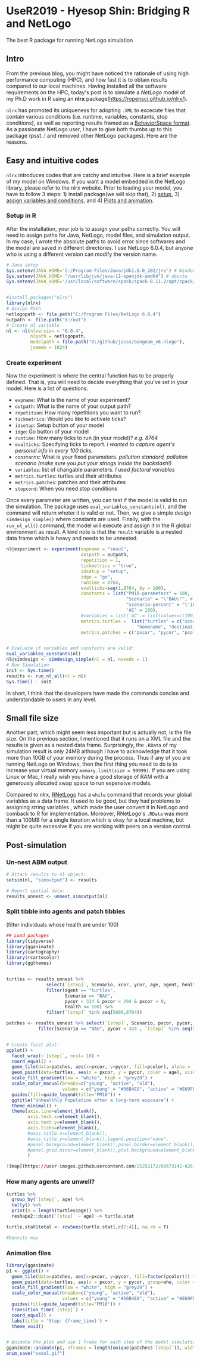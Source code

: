 # UseR2019 - Hyesop Shin: Bridging R and NetLogo
The best R package for running NetLogo simulation

## Intro
From the previous blog, you might have noticed the rationale of using high performance computing (HPC), and how fast it is to obtain results compared to our local machines. Having installed all the software requirements on the HPC, today's post is to simulate a *NetLogo* model of my Ph.D work in R using an **nlrx** package(https://ropensci.github.io/nlrx/).

`nlrx` has promoted its uniqueness for adopting `.XML` to excecute files that contain various conditions (i.e. runtime, variables, constants, stop conditions), as well as reporting results framed as a [BehaviorSpace format](https://ccl.northwestern.edu/netlogo/docs/behaviorspace.html). As a passionate NetLogo user, I have to give both thumbs up to this package (psst..! and removed other NetLogo packages). Here are the reasons.



## Easy and intuitive codes
`nlrx` introduces codes that are catchy and intuitive. Here is a brief example of my model on Windows. If you want a model embedded in the NetLogo library, please refer to the nlrx website.
Prior to loading your model, you have to follow 3 steps: 1) install package(we will skip that), 2) [setup](https://github.com/mrsensible/UseR2019/tree/master#setup-in-r), 3) [assign variables and conditions](https://github.com/mrsensible/UseR2019/tree/master#create-experiment), and 4) [Plots and animation](https://github.com/mrsensible/UseR2019/tree/master#plots-and-animation). 


### Setup in R

After the installation, your job is to assign your paths correctly. You will need to assign paths for Java, NetLogo, model files, and simulation output. In my case, I wrote the absolute paths to avoid error since softwares and the model are saved in different directories. I use NetLogo 6.0.4, but anyone who is using a different version can modify the version name.

```r
# Java setup
Sys.setenv(JAVA_HOME='C:/Program Files/Java/jdk1.8.0_202/jre') # Windows
Sys.setenv(JAVA_HOME= "/usr/lib/jvm/java-11-openjdk-amd64") # ubuntu
Sys.setenv(JAVA_HOME='/usr/local/software/spack/spack-0.11.2/opt/spack/linux-rhel7-x86_64/gcc-5.4.0/jdk-8u141-b15-p4aaoptkqukgdix6dh5ey236kllhluvr/jre') #Ubuntu cluster


#install.packages("nlrx")
library(nlrx)
# Assign Path
netlogopath <- file.path("C:/Program Files/NetLogo 6.0.4")
outpath <- file.path("d:/out")
# Create nl variable
nl <- nl(nlversion = "6.0.4",
         nlpath = netlogopath,
         modelpath = file.path("D:/github/jasss/Gangnam_v6.nlogo"),
         jvmmem = 1024)
```

### Create experiment

Now the experiment is where the central function has to be properly defined. That is, you will need to decide everything that you've set in your model. Here is a list of questions:

* `expname`: What is the name of your experiment?
* `outpath`: What is the name of your output path?
* `repetition`: How many repetitions you want to run?
* `tickmetrics`: Would you like to activate ticks?
* `idsetup`: Setup button of your model
* `idgo`: Go button of your model
* `runtime`: How many ticks to run (in your model)? *e.g. 8764*
* `evalticks`: Specifying ticks to report. *I wanted to capture agent's personal info in every 100 ticks.*
* `constants`: What is your fixed parameters. *pollution standard, pollution scenario (make sure you put your strings inside the backslash!)*
* `variables`: list of changable parameters. *I used factoral variables*
* `metrics.turtles`: turtles and their attributes
* `metrics.patches`: patches and their attributes
* `stopcond`: When you need stop conditions

Once every parameter are written, you can test if the model is valid to run the simulation. The package uses `eval_variables_constants(nl)`, and the command will return wheter it is valid or not. Then, we give a simple design `simdesign_simple()` where constants are used. Finally, with the `run_nl_all()` command, the model will execute and assign it in the R global environment as result. A kind note is that the `result` variable is a nested data frame which is heavy and needs to be unnested.

```r
nl@experiment <- experiment(expname = "seoul",
                            outpath = outpath,
                            repetition = 1,   
                            tickmetrics = "true",
                            idsetup = "setup",  
                            idgo = "go",        
                            runtime = 8764,
                            evalticks=seq(1,8764, by = 100),
                            constants = list("PM10-parameters" = 100,
                                             "Scenario" = "\"BAU\"", # Business-as-usual Pollution scenario that repeats the oscilation of existing data
                                             "scenario-percent" = "\"inc-sce\"",
                                             'AC' = 100),
                            #variables = list('AC' = list(values=c(100,150,200))),
                            metrics.turtles =  list("turtles" = c("xcor", "ycor", "color", "heading", "who", 
                                                 "homename", "destinationName", "age", "health")),
                            metrics.patches = c("pxcor", "pycor", "pcolor"))


# Evaluate if variables and constants are valid:
eval_variables_constants(nl)
nl@simdesign <- simdesign_simple(nl = nl, nseeds = 1)
# Run Simulation
init <- Sys.time()
results <- run_nl_all(nl = nl)
Sys.time() - init
```
In short, I think that the developers have made the commands concise and understandable to users in any level.


## Small file size
Another part, which might seem less important but is actually not, is the file size. On the previous section, I mentioned that it runs on a XML file and the results is given as a nested data frame. Surprisingly, the `.RData` of my simulation result is only 24MB although I have to acknowledge that it took more than 10GB of your memory during the process. Thus if any of you are running NetLogo on Windows, then the first thing you need to do is to increase your virtual memory `memory.limit(size = 99999)`. If you are using Linux or Mac, I really wish you have a good storage of RAM with a generously allocated swap space to run expensive models.

Compared to nlrx, [RNetLogo](http://rnetlogo.r-forge.r-project.org/) has a `while` command that records your global variables as a data frame. It used to be good, but they had problems to assigning *string* variables , which made the user convert it in NetLogo and comback to R for implementation. Moreover, RNetLogo's `.RData` was more than a 100MB for a single iteration which is okay for a local machine, but might be quite excessive if you are working with peers on a version control.


## Post-simulation
### Un-nest ABM output

```r
# Attach results to nl object:
setsim(nl, "simoutput") <- results

# Report spatial data:
results_unnest <- unnest_simoutput(nl)
```

### Split tibble into agents and patch tibbles 

(filter individuals whose health are under 100)

```r
## Load packages
library(tidyverse)
library(gganimate)
library(cartography) 
library(rcartocolor)
library(ggthemes) 


turtles <- results_unnest %>%
               select(`[step]`, Scenario, xcor, ycor, age, agent, health) %>% 
               filter(agent == "turtles", 
                      Scenario == "BAU", 
                      pycor < 324 & pxcor < 294 & pxcor > 0,
                      health <= 100) %>% 
               filter(`[step]` %in% seq(5000,8764))

patches <- results_unnest %>% select(`[step]`, Scenario, pxcor, pycor, pcolor) %>% 
            filter(Scenario == "BAU", pycor < 324 , `[step]` %in% seq(5181,8701,10))


# Create facet plot:
ggplot() +
  facet_wrap(~`[step]`, ncol= 10) +
  coord_equal() +
  geom_tile(data=patches, aes(x=pxcor, y=pycor, fill=pcolor), alpha = .2) +
  geom_point(data=turtles, aes(x = pxcor, y = pycor, color = age), size=1, show.legend = FALSE) +
  scale_fill_gradient(low = "white", high = "grey20") +
  scale_color_manual(breaks=c("young", "active", "old"), 
                     values = c("young" = "#56B4E9", "active" = "#E69F00", "old" = "#999999")) +
  guides(fill=guide_legend(title="PM10")) +
  ggtitle("Unhealthly Population after a long-term exposure") +
  theme_minimal() +
  theme(axis.line=element_blank(),
        axis.text.x=element_blank(),
        axis.text.y=element_blank(),
        axis.ticks=element_blank(),
        #axis.title.x=element_blank(),
        #axis.title.y=element_blank(),legend.position="none",
        #panel.background=element_blank(),panel.border=element_blank(),panel.grid.major=element_blank(),
        #panel.grid.minor=element_blank(),plot.background=element_blank()
        )

![map](https://user-images.githubusercontent.com/25252172/60673142-02614b80-9e6f-11e9-9117-6507bea9d3c6.png)

```

### How many agents are unwell?

```r
turtles %>% 
  group_by(`[step]`, age) %>% 
  tally() %>% 
  print(n = length(turtles$age)) %>% 
  reshape2::dcast(`[step]` ~ age) -> turtle.stat

turtle.stat$total <- rowSums(turtle.stat[,c(2:4)], na.rm = T)

```

```r
#Density map
```

### Animation files

```r
library(gganimate)
p1 <- ggplot() +
  geom_tile(data=patches, aes(x=pxcor, y=pycor, fill=factor(pcolor))) +
  geom_point(data=turtles, aes(x = pxcor, y = pycor, group=who, color = breed), size=2) +
  scale_fill_gradient(low = "white", high = "grey20") +
  scale_color_manual(breaks=c("young", "active", "old"), 
                     values = c("young" = "#56B4E9", "active" = "#E69F00", "old" = "#999999")) +
  guides(fill=guide_legend(title="PM10")) +
  transition_time(`[step]`) +
  coord_equal() +
  labs(title = 'Step: {frame_time}') +
  theme_void()


# Animate the plot and use 1 frame for each step of the model simulations
gganimate::animate(p1, nframes = length(unique(patches$`[step]`)), width=400, height=400, fps=4)
anim_save("seoul.gif")
```
